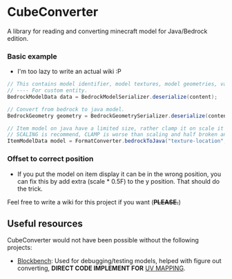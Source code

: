 # CubeConverter
A library for reading and converting minecraft model for Java/Bedrock edition.

### Basic example
- I'm too lazy to write an actual wiki :P
```java
// This contains model identifier, model textures, model geometries, variables.
// ---- For custom entity.
BedrockModelData data = BedrockModelSerializer.deserialize(content);

// Convert from bedrock to java model.
BedrockGeometry geometry = BedrockGeometrySerializer.deserialize(content);

// Item model on java have a limited size, rather clamp it on scale it down and the scale it up ingame
// SCALING is recommend, CLAMP is worse than scaling and half broken anyway.
ItemModelData model = FormatConverter.bedrockToJava("texture-location", geometry, OverflowFixType.SCALING);
```

### Offset to correct position
- If you put the model on item display it can be in the wrong position, you can fix this by add extra (scale * 0.5F) to the y position. That should do the trick.

Feel free to write a wiki for this project if you want (~~**PLEASE.**~~)

## Useful resources
CubeConverter would not have been possible without the following projects:
- [Blockbench](https://github.com/JannisX11/blockbench/): Used for debugging/testing models, helped with figure out converting, **DIRECT CODE IMPLEMENT FOR** [UV MAPPING](https://github.com/Oryxel/CubeConverter/blob/main/src/main/java/org/oryxel/cube/util/UVUtil.java). 
